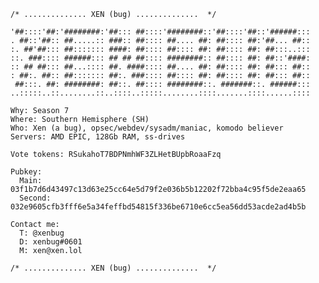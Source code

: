     /* .............. XEN (bug) ..............  */
    
    '##::::'##:'########:'##::: ##::::'########::'##::::'##::'######:::
    . ##::'##:: ##.....:: ###:: ##:::: ##.... ##: ##:::: ##:'##... ##::
    :. ##'##::: ##::::::: ####: ##:::: ##:::: ##: ##:::: ##: ##:::..:::
    ::. ###:::: ######::: ## ## ##:::: ########:: ##:::: ##: ##::'####:
    :: ## ##::: ##...:::: ##. ####:::: ##.... ##: ##:::: ##: ##::: ##::
    : ##:. ##:: ##::::::: ##:. ###:::: ##:::: ##: ##:::: ##: ##::: ##::
     ##:::. ##: ########: ##::. ##:::: ########::. #######::. ######:::
    ..:::::..::........::..::::..:::::........::::.......::::......::::
    
    Why: Season 7
    Where: Southern Hemisphere (SH)
    Who: Xen (a bug), opsec/webdev/sysadm/maniac, komodo believer
    Servers: AMD EPIC, 128Gb RAM, ss-drives
    
    Vote tokens: RSukahoT7BDPNmhWF3ZLHetBUpbRoaaFzq
    
    Pubkey:
      Main: 03f1b7d6d43497c13d63e25cc64e5d79f2e036b5b12202f72bba4c95f5de2eaa65
      Second: 032e9605cfb3fff6e5a34feffbd54815f336be6710e6cc5ea56dd53acde2ad4b5b
      
    Contact me:
      T: @xenbug
      D: xenbug#0601
      M: xen@xen.lol
      
    /* .............. XEN (bug) ..............  */

